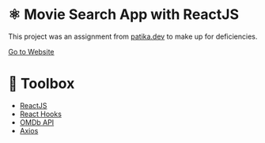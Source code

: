 # ⚛️ Movie Search App with ReactJS

This project was an assignment from <a href="https://app.patika.dev/egitimler/frontend-web-development-patikasi">patika.dev</a> to make up for deficiencies.

<a href="https://react-moviesearch-application.netlify.app">Go to Website</a>

# 🧰 Toolbox

<ul style="list-style-type:disc">
   <li><a href="https://reactjs.org">ReactJS</a></li>
   <li><a href="https://reactjs.org/docs/hooks-intro.html">React Hooks</a></li>
   <li><a href="http://www.omdbapi.com/apikey.aspx">OMDb API</a></li>
   <li><a href="https://www.npmjs.com/package/axios">Axios</a></li>
</ul>
